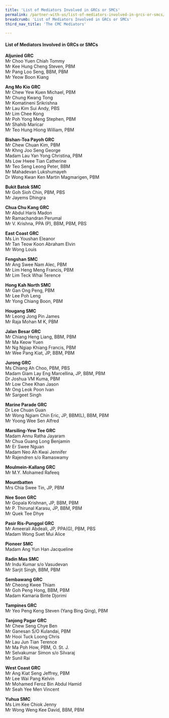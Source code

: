 ```yaml
---
title: 'List of Mediators Involved in GRCs or SMCs'
permalink: /partner-with-us/list-of-mediators-involved-in-grcs-or-smcs/
breadcrumb: 'List of Mediators Involved in GRCs or SMCs'
third_nav_title: 'The CMC Mediators'

---
```


#### List of Mediators Involved in GRCs or SMCs

**Aljunied GRC**<br>
Mr Choo Yuen Chiah Tommy<br>
Mr Kee Hung Cheng Steven, PBM<br>
Mr Pang Loo Seng, BBM, PBM<br>
Mr Yeow Boon Kiang<br>

**Ang Mo Kio GRC**<br>
Mr Chew Yew Kuen Michael, PBM<br>
Mr Chung Kwang Tong<br>
Mr Komatineni Srikrishna<br>
Mr Lau Kim Sui Andy, PBS<br>
Mr Lim Chee Kong<br>
Mr Poh Yong Meng Stephen, PBM<br>
Mr Shahib Maricar<br>
Mr Teo Hung Hiong William, PBM<br>

**Bishan-Toa Payoh GRC**<br>
Mr Chew Chuan Kim, PBM<br>
Mr Khng Joo Seng George<br>
Madam Lau Yan Yong Christina, PBM<br>
Ms Low Hwee Tian Catherine<br>
Mr Teo Seng Leong Peter, BBM <br>
Mr Mahadevan Lukshumayeh<br>
Dr Wong Kwan Ken Martin Magmarigen, PBM<br>

**Bukit Batok SMC**<br>
Mr Goh Sioh Chin, PBM, PBS<br>
Mr Jayems Dhingra <br>

**Chua Chu Kang GRC**<br>
Mr Abdul Haris Madon<br>
Mr Ramachandran Perumal<br>
Mr V. Krishna, PPA (P), BBM, PBM, PBS<br>

**East Coast GRC**<br>
Ms Lin Youshan Eleanor<br>
Mr Tan Teow Koon Abraham Elvin<br>
Mr Wong Louis<br>

**Fengshan SMC**<br>
Mr Ang Swee Nam Alec, PBM<br>
Mr Lim Heng Meng Francis, PBM<br>
Mr Lim Teck Whai Terence<br>

**Hong Kah North SMC**<br>
Mr Gan Ong Peng, PBM<br>
Mr Lee Poh Leng<br>
Mr Yong Chiang Boon, PBM<br>

**Hougang SMC**<br>
Mr Leong Jong Pin James<br>
Mr Raja Mohan M K, PBM<br>

**Jalan Besar GRC**<br>
Mr Chiang Heng Liang, BBM, PBM<br>
Mr Ma Keow Yuen<br>
Mr Ng Ngiap Khiang Francis, PBM<br>
Mr Wee Pang Kiat, JP, BBM, PBM<br>

**Jurong GRC**<br>
Ms Chiang Ah Choo, PBM, PBS<br>
Madam Giam Lay Eng Marcellina, JP, BBM, PBM<br>
Dr Joshua VM Kuma, PBM<br>
Mr Low Chee Khan Jason<br>
Mr Ong Leok Poon Ivan<br>
Mr Sargeet Singh<br>

**Marine Parade GRC**<br>
Dr Lee Chuan Guan<br>
Mr Wong Ngiam Chin Eric, JP, BBM(L), BBM, PBM<br>
Mr Yoong Wee Sen Alfred<br>

**Marsiling-Yew Tee GRC**<br>
Madam Annu Ratha Jayaram<br>
Mr Chua Guang Long Benjamin<br>
Mr Er Swee Nguan<br>
Madam Neo Ah Kwai Jennifer<br>
Mr Rajendren s/o Ramaswamy<br>

**Moulmein-Kallang GRC**<br>
Mr M.Y. Mohamed Rafeeq<br>

**Mountbatten**<br>
Mrs Chia Swee Tin, JP, PBM<br>

**Nee Soon GRC**<br>
Mr Gopala Krishnan, JP, BBM, PBM<br>
Mr P. Thirunal Karasu, JP, BBM, PBM<br>
Mr Quek Tee Dhye<br>

**Pasir Ris-Punggol GRC**<br>
Mr Ameerali Abdeali, JP, PPA(G), PBM, PBS<br>
Madam Wong Suet Mui Alice<br>

**Pioneer SMC**<br>
Madam Ang Yun Han Jacqueline<br>

**Radin Mas SMC**<br>
Mr Indu Kumar s/o Vasudevan<br>
Mr Sarjit Singh, BBM, PBM<br>

**Sembawang GRC**<br>
Mr Cheong Kwee Thiam<br>
Mr Goh Peng Hong, BBM, PBM<br>
Madam Kamaria Binte Djorimi<br>

**Tampines GRC**<br>
Mr Yeo Peng Keng Steven (Yang Bing Qing), PBM<br>

**Tanjong Pagar GRC**<br>
Mr Chew Seng Chye Ben<br>
Mr Ganesan S/O Kulandai, PBM<br>
Mr Hooi Tuck Loong Chris<br>
Mr Lau Jun Tian Terence<br>
Mr Ma Poh How, PBM, O. St. J.<br>
Mr Selvakumar Simon s/o Silvaraj<br>
Mr Sunil Rai<br>

**West Coast GRC**<br>
Mr Ang Kiat Seng Jeffrey, PBM<br>
Mr Lee Wai Pang Kelvin<br>
Mr Mohamed Feroz Bin Abdul Hamid<br>
Mr Seah Yee Men Vincent<br>

**Yuhua SMC**<br>
Ms Lim Kee Chiok Jenny<br>
Mr Wong Weng Kee David, BBM, PBM<br>

